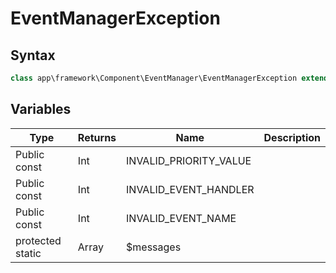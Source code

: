 # EventManagerException
## Syntax

```php
class app\framework\Component\EventManager\EventManagerException extends AbstractException
```

## Variables

| Type | Returns | Name | Description |
| --- | --- | ---| --- |
| Public const | Int | INVALID_PRIORITY_VALUE | |
| Public const | Int | INVALID_EVENT_HANDLER | |
| Public const | Int | INVALID_EVENT_NAME | |
| protected static | Array | $messages | |